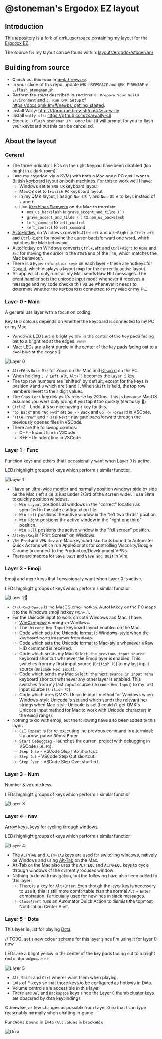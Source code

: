 # @stoneman's Ergodox EZ layout

## Introduction

This repository is a fork of [qmk_userspace](https://github.com/qmk/qmk_userspace) containing my layout for the [Ergodox EZ](https://ergodox-ez.com/).

The source for my layout can be found within: [layouts/ergodox/stoneman/](layouts/ergodox/stoneman/)

## Building from source

- Check out this repo in [qmk_firmware](https://github.com/qmk/qmk_firmware).
- In your clone of this repo, update `QMK_USERSPACE` and `QMK_FIRMWARE` in `./flash_stoneman.sh`.
- Perform the steps described in sections `2. Prepare Your Build Environment` and `3. Run QMK Setup` of <https://docs.qmk.fm/#/newbs_getting_started>.
- Install Wally: https://formulae.brew.sh/cask/zsa-wally
- Install `wally-cli`: https://github.com/zsa/wally-cli
- Execute `./flash_stoneman.sh` - once built it will prompt for you to flash your keyboard but this can be cancelled.

## About the layout

### General

- The three indicator LEDs on the right keypad have been disabled (too bright in a dark room).
- I use my ergodox (via a KVM) with both a Mac and a PC and I want a British keyboard layout on both machines. For this to work well I have:
  - Windows set to `ENG UK` keyboard layout
  - MacOS set to `British PC` keyboard layout
  - In my QMK layout, I assign `Non-US \` and `Non-US #` to keys instead of `\` and `#`.
  - Use [Karabiner-Elements](https://karabiner-elements.pqrs.org/) on the Mac to translate:
    - `non_us_backslash` to ``grave_accent_and_tilde (`)``
    - ``grave_accent_and_tilde (`)`` to `non_us_backslash`
    - `left_command` to `left_control`
    - `left_control` to `left_command`
- [AutoHotkey](https://www.autohotkey.com/) on Windows converts `Alt+Left` and `Alt+Right` to `Ctrl+Left` and `Ctrl+Right` for moving the cursor back/forward one word, which matches the Mac behaviour.
- AutoHotkey on Windows converts `Ctrl+Left` and `Ctrl+Right` to `Home` and `End` for moving the cursor to the start/end of the line, which matches the Mac behaviour.
- There is a `Hyper`+`<function key>` on each layer - these are hotkeys for [Doxaid](https://github.com/stoneman/doxaid), which displays a layout map for the currently active layout.
- An app which only runs on my Mac sends Raw HID messages. The [event handler sets the unicode input mode](https://github.com/stoneman/qmk_firmware/blob/ebfa77d949c5d4d9c43d87f41904b13ccf720d7b/keyboards/ergodox_ez/keymaps/stoneman/keymap.c#L660-L661) whenever it receives a message and my code checks this value whenever it needs to determine whether the keyboard is connected to my Mac or my PC.

### Layer 0 - Main

A general use layer with a focus on coding.

Key LED colours depends on whether the keyboard is connected to my PC or my Mac.

- Windows: LEDs are a bright yellow in the center of the key pads fading out to a bright red at the edges. 🔥🔥🔥
- Mac: LEDs are a light purple in the center of the key pads fading out to a cool blue at the edges 💎

![Layer 0](images/layer_0.png)

- `Alt+F6` is `Mute Mic` for Zoom on the Mac and [Discord](https://discordapp.com/) on the PC.
- When holding `; / Left Alt`, `Alt+F6` becomes the `Layer 5` key.
- The top row numbers are "shifted" by default, except for the keys in position `9` and `0` which are `[` and `]`. When `Shift` is held, the top row numbers revert to their digit values.
- The `Caps Lock` key delays it's release by 200ms. This is because MacOS assumes you were only joking if you tap it too quickly (seriously 🤦‍)
- `Ctrl+Z` - Undo, it's so nice having a key for this.
- `"Go Back"` and `"Go Fwd"` are `Go -> Back` and `Go -> Forward` in VSCode.
- `"File Prev"` and `"File Next"` navigate back/forward through the previously opened files in VSCode.
- There are the following combos:
  - D+F - Indent line in VSCode
  - S+F - Unindent line in VSCode

### Layer 1 - Func

Function keys and others that I occasionally want when Layer 0 is active.

LEDs highlight groups of keys which perform a similar function.

![Layer 1](images/layer_1.png)

- I have an [ultra-wide monitor](https://www.samsung.com/uk/monitors/curved-se790c/LS34E790CNSEN/) and normally position windows side by side on the Mac (left side is just under 2/3rd of the screen wide). I use [Slate](https://github.com/jigish/slate) to quickly position windows.
  - `Win Layout` positions all windows in the "correct" location as specified in the slate configuration file.
  - `Win Left` positions the active window in the "left two thirds" position.
  - `Win Right` positions the active window in the "right one third" position.
  - `Win Full` positions the active window in the "full screen" position.
- `Alt+SysReq` is "Print Screen" on Windows.
- `VPN Prod` and `VPN Dev` are Mac keyboard shortcuts bound to Automater Quick Actions which run AppleScripts for controlling Viscosity/Google Chrome to connect to the Production/Development VPNs.
- There are macros for `Save`, `Quit` and `Save and Quit` in Vim.

### Layer 2 - Emoji

Emoji and more keys that I occasionally want when Layer 0 is active.

LEDs highlight groups of keys which perform a similar function.

![Layer 2](images/layer_2.png)🙈

- `Ctrl+Cmd+Space` is the MacOS emoji hotkey. AutoHotkey on the PC maps it to the Windows emoji hotkey (`Win+.`).
- For the Unicode input to work on both Windows and Mac, I have:
  - [WinCompose](https://github.com/samhocevar/wincompose) running on Windows.
  - The `Unicode Hex Input` keyboard layout enabled on the Mac.
  - Code which sets the Unicode format to Windows-style when the keyboard boots/resumes from sleep.
  - Code which sets the Unicode format to Mac-style whenever a Raw HID command is received.
  - Code which sends my Mac `Select the previous input source` keyboard shortcut whenever the Emoji layer is enabled. This switches from my first imput source (`British PC`) to my last input source (`Unicode Hex Input`).
  - Code which sends my Mac `Select the next source in input menu` keyboard shortcut whenever any other layer is enabled. This switches from my last imput source (`Unicode Hex Input`) to my first input source (`British PC`).
  - Code which uses QMK's Unicode input method for Windows when Windows-style Unicode is set and which sends the relevant hex strings when Mac-style Unicode is set (I couldn't get QMK's Unicode input method for Mac to work with Unicode characters in the emoji range).
- Nothing to do with emoji, but the following have also been added to this layer:
  - `CLI Repeat` is for re-executing the previous command in a terminal: Up arrow, pause 50ms, Enter
  - `Start Debugging` - launches the current project with debugging in VSCode (i.e. `F5`).
  - `Step Into` - VSCode Step Into shortcut.
  - `Step Out` - VSCode Step Out shortcut.
  - `Step Over` - VSCode Step Over shortcut.

### Layer 3 - Num

Number & volume keys.

LEDs highlight groups of keys which perform a similar function.

![Layer 3](images/layer_3.png)

### Layer 4 - Nav

Arrow keys, keys for cycling through windows.

LEDs highlight groups of keys which perform a similar function.

![Layer 4](images/layer_4.png)

- The `ALT↯TAB` and `ALT↯+TAB` keys are used for switching windows, natively on Windows and using [Alt-Tab](https://github.com/lwouis/alt-tab-macos) on the Mac.
- Alt-Tab on the Mac also uses the `ALT↯EQL` and `ALT↯+EQL` keys to cycle through windows of the currently focused window.
- Nothing to do with navigation, but the following have also been added to this layer:
  - There is a key for `Alt+Enter`. Even though the layer key is necessary to use it, this is still more comfortable than the normal `Alt` + `Enter` combination. Particularly used for newlines in slack messages.
  - `CloseAlert` runs an Automator Quick Action to dismiss the topmost Notification Center Alert.
  
### Layer 5 - Dota

This layer is just for playing [Dota](http://www.dota2.com).

// TODO: set a new colour scheme for this layer since I'm using it for layer 0 now.

LEDs are a bright yellow in the center of the key pads fading out to a bright red at the edges. 🔥🔥🔥

![Layer 5](images/layer_5.png)

- `Alt`, `Shift` and `Ctrl` where I want them when playing.
- Lots of F-keys so that those keys to be configured as hotkeys in Dota.
- Volume controls are accessible in this layer.
- There are `Del` and `Backspace` keys since the Layer 0 thumb cluster keys are obscured by dota keybindings.

Otherwise, as few changes as possible from Layer 0 so that I can type reasonably normally when chatting in-game.

Functions bound in Dota (`Alt` values in brackets):

![Dota](images/dota_key_bindings.png)
